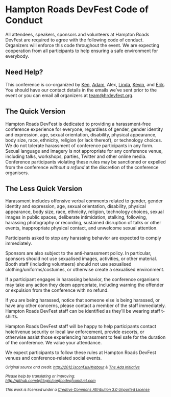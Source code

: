 <html>
<body>
<h1>Hampton Roads DevFest Code of Conduct</h1>

<p>All attendees, speakers, sponsors and volunteers at Hampton Roads DevFest are required to agree with the following code of conduct. Organizers will enforce this code throughout the event. We are expecting cooperation from all participants to help ensuring a safe environment for everybody.</p>

<h2>Need Help?</h2>

<p>This conference is co-organized by <a href="https://twitter.com/taylorka">Ken</a>, <a href="https://twitter.com/tealmage">Adam</a>, Alex, <a href="https://twitter.com/lynnaloo">Linda</a>, <a href="https://twitter.com/1kevgriff">Kevin</a>, and <a href="https://twitter.com/erikpmp">Erik</a>. You should have our contact details in the emails we’ve sent prior to the event or you can email all organizers at <a href="mailto:team@hrdevfest.org">team@hrdevfest.org</a>.</p>

<h2>The Quick Version</h2>

<p>Hampton Roads DevFest is dedicated to providing a harassment-free conference experience for everyone, regardless of gender, gender identity and expression, age, sexual orientation, disability, physical appearance, body size, race, ethnicity, religion (or lack thereof), or technology choices. We do not tolerate harassment of conference participants in any form. Sexual language and imagery is not appropriate for any conference venue, including talks, workshops, parties, Twitter and other online media. Conference participants violating these rules may be sanctioned or expelled from the conference <em>without a refund</em> at the discretion of the conference organisers.</p>

<h2>The Less Quick Version</h2>

<p>Harassment includes offensive verbal comments related to gender, gender identity and expression, age, sexual orientation, disability, physical appearance, body size, race, ethnicity, religion, technology choices, sexual images in public spaces, deliberate intimidation, stalking, following, harassing photography or recording, sustained disruption of talks or other events, inappropriate physical contact, and unwelcome sexual attention.</p>

<p>Participants asked to stop any harassing behavior are expected to comply immediately.</p>

<p>Sponsors are also subject to the anti-harassment policy. In particular, sponsors should not use sexualised images, activities, or other material. Booth staff (including volunteers) should not use sexualised clothing/uniforms/costumes, or otherwise create a sexualised environment.</p>

<p>If a participant engages in harassing behavior, the conference organisers may take any action they deem appropriate, including warning the offender or expulsion from the conference with no refund.</p>

<p>If you are being harassed, notice that someone else is being harassed, or have any other concerns, please contact a member of the staff immediately. Hampton Roads DevFest staff can be identified as they&#39;ll be wearing staff t-shirts.</p>

<p>Hampton Roads DevFest staff will be happy to help participants contact hotel/venue security or local law enforcement, provide escorts, or otherwise assist those experiencing harassment to feel safe for the duration of the conference. We value your attendance.</p>

<p>We expect participants to follow these rules at Hampton Roads DevFest venues and conference-related social events.</p>

<div class="footer">
<p><small><em>Original source and credit: <a href="http://2012.jsconf.us/#/about">http://2012.jsconf.us/#/about</a> &amp; <a href="http://geekfeminism.wikia.com/wiki/Conference_anti-harassment/Policy">The Ada Initiative</a><br>

Please help by translating or improving: <a href="https://github.com/leftlogic/confcodeofconduct.com">http://github.com/leftlogic/confcodeofconduct.com</a><br>

This work is licensed under a <a rel="license" href="http://creativecommons.org/licenses/by/3.0/deed.en_US">Creative Commons Attribution 3.0 Unported License</a></em></small>

</p>
</div>
</body>
</html>
